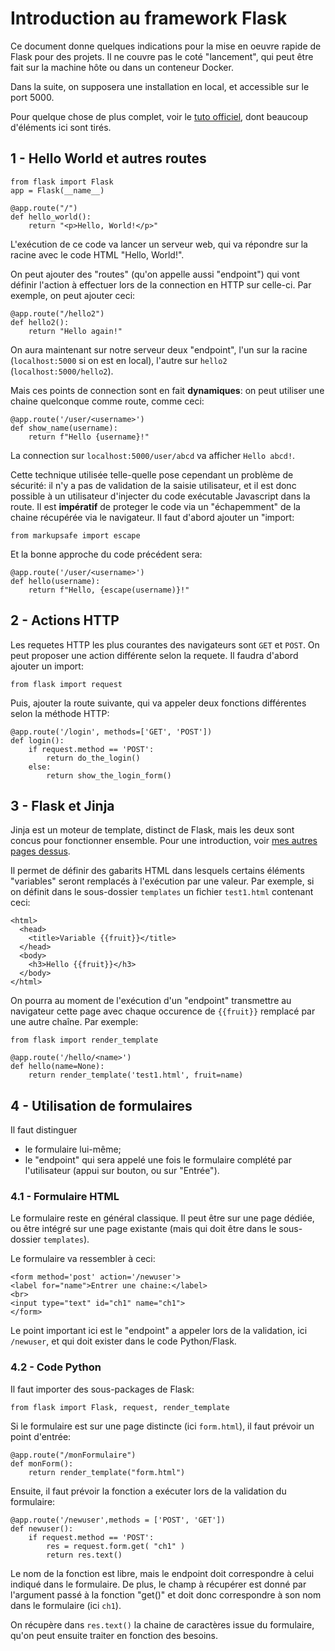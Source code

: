 # Introduction au framework Flask

Ce document donne quelques indications pour la mise en oeuvre rapide de Flask pour des projets.
Il ne couvre pas le coté "lancement", qui peut être fait sur la machine hôte ou dans un conteneur Docker.

Dans la suite, on supposera une installation en local, et accessible sur le port 5000.

Pour quelque chose de plus complet, voir le [tuto officiel](https://flask.palletsprojects.com/en/stable/quickstart/), dont beaucoup d'éléments ici sont tirés.

## 1 - Hello World et autres routes

```
from flask import Flask
app = Flask(__name__)

@app.route("/")
def hello_world():
    return "<p>Hello, World!</p>"
```
L'exécution de ce code va lancer un serveur web, qui va répondre sur la racine avec le code HTML "Hello, World!".

On peut ajouter des "routes" (qu'on appelle aussi "endpoint") qui vont définir l'action à effectuer lors de la connection en HTTP sur celle-ci.
Par exemple, on peut ajouter ceci:

```
@app.route("/hello2")
def hello2():
    return "Hello again!"
```

On aura maintenant sur notre serveur deux "endpoint", l'un sur la racine (`localhost:5000` si on est en local), l'autre sur `hello2`
(`localhost:5000/hello2`).

Mais ces points de connection sont en fait **dynamiques**:
on peut utiliser une chaine quelconque comme route, comme ceci: 

```
@app.route('/user/<username>')
def show_name(username):
    return f"Hello {username}!"
```
La connection sur `localhost:5000/user/abcd` va afficher `Hello abcd!`.

Cette technique utilisée telle-quelle pose cependant un problème de sécurité:
il n'y a pas de validation de la saisie utilisateur, et il est donc possible à un utilisateur d'injecter du code exécutable Javascript dans la route.
Il est **impératif** de proteger le code via un "échapemment" de la chaine récupérée via le navigateur.
Il faut d'abord ajouter un "import:
```
from markupsafe import escape
```
Et la bonne approche du code précédent sera:
```
@app.route('/user/<username>')
def hello(username):
    return f"Hello, {escape(username)}!"
```

## 2 - Actions HTTP

Les requetes HTTP les plus courantes des navigateurs sont `GET` et `POST`.
On peut proposer une action différente selon la requete.
Il faudra d'abord ajouter un import:

```
from flask import request
```
Puis, ajouter la route suivante, qui va appeler deux fonctions différentes selon la méthode HTTP:
```
@app.route('/login', methods=['GET', 'POST'])
def login():
    if request.method == 'POST':
        return do_the_login()
    else:
        return show_the_login_form()
```

## 3 - Flask et Jinja

Jinja est un moteur de template, distinct de Flask, mais les deux sont concus pour fonctionner ensemble.
Pour une introduction, voir [mes autres pages dessus](../demo_jinja).

Il permet de définir des gabarits HTML dans lesquels certains éléments "variables" seront remplacés à l'exécution par une valeur.
Par exemple, si on définit dans le sous-dossier `templates` un fichier `test1.html` contenant ceci:

```
<html>
  <head>
    <title>Variable {{fruit}}</title>
  </head>
  <body>
    <h3>Hello {{fruit}}</h3>
  </body>
</html>
```
On pourra au moment de l'exécution d'un "endpoint" transmettre au navigateur cette page avec chaque occurence de `{{fruit}}` remplacé par une autre chaîne.
Par exemple:

```
from flask import render_template

@app.route('/hello/<name>')
def hello(name=None):
    return render_template('test1.html', fruit=name)
```


## 4 - Utilisation de formulaires 

Il faut distinguer
- le formulaire lui-même;
- le "endpoint" qui sera appelé une fois le formulaire complété par l'utilisateur (appui sur bouton, ou sur "Entrée").

### 4.1 - Formulaire HTML

Le formulaire reste en général classique.
Il peut être sur une page dédiée, ou être intégré sur une page existante
(mais qui doit être dans le sous-dossier `templates`).

Le formulaire va ressembler à ceci:
```
<form method='post' action='/newuser'>
<label for="name">Entrer une chaine:</label>
<br>
<input type="text" id="ch1" name="ch1">
</form>
```

Le point important ici est le "endpoint" a appeler lors de la validation, ici `/newuser`, et qui doit exister dans le code Python/Flask.

### 4.2 - Code Python

Il faut importer des sous-packages de Flask:
```
from flask import Flask, request, render_template
```

Si le formulaire est sur une page distincte (ici `form.html`), il faut prévoir un point d'entrée:
```
@app.route("/monFormulaire")
def monForm():
	return render_template("form.html")
```

Ensuite, il faut prévoir la fonction a exécuter lors de la validation du formulaire:
```
@app.route('/newuser',methods = ['POST', 'GET'])
def newuser():
	if request.method == 'POST':
		res = request.form.get( "ch1" )
		return res.text()
```
Le nom de la fonction est libre, mais le endpoint doit correspondre à celui indiqué dans le formulaire.
De plus, le champ à récupérer est donné par l'argument passé à la fonction "get()" et doit donc correspondre à son nom dans le formulaire (ici `ch1`).

On récupère dans `res.text()` la chaine de caractères issue du formulaire, qu'on peut ensuite traiter en fonction des besoins.


